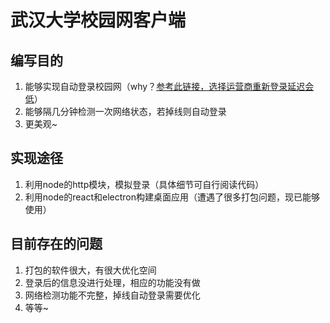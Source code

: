 # 武汉大学校园网客户端

## 编写目的
1. 能够实现自动登录校园网（why？[参考此链接，选择运营商重新登录延迟会低](https://www.bilibili.com/video/BV1EA4y1S7FX/?spm_id_from=333.337.search-card.all.click&vd_source=9937b48402bb97b802fd41026d320a05)）
2. 能够隔几分钟检测一次网络状态，若掉线则自动登录
3. 更美观~

## 实现途径
1. 利用node的http模块，模拟登录（具体细节可自行阅读代码）
2. 利用node的react和electron构建桌面应用（遭遇了很多打包问题，现已能够使用）

## 目前存在的问题
1. 打包的软件很大，有很大优化空间
2. 登录后的信息没进行处理，相应的功能没有做
3. 网络检测功能不完整，掉线自动登录需要优化
4. 等等~

 